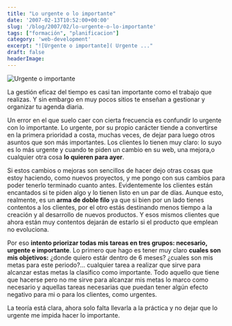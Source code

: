 ```yaml
---
title: "Lo urgente o lo importante"
date: '2007-02-13T10:52:00+00:00'
slug: '/blog/2007/02/lo-urgente-o-lo-importante'
tags: ["formación", "planificacion"]
category: 'web-development'
excerpt: "![Urgente o importante]( Urgente ..."
draft: false
headerImage:
---
```

![Urgente o importante](http://static.squarespace.com/static/5303797ae4b0c6ad9e43f072/5303ce80e4b0400995a883d6/5303cf25e4b0400995a88a74/1392758565167/urgente_vs_importante.jpg?format=original "Urgente o importante")

La gestión eficaz del tiempo es casi tan importante como el trabajo que realizas. Y sin embargo en muy pocos sitios te enseñan a gestionar y organizar tu agenda diaria.

Un error en el que suelo caer con cierta frecuencia es confundir lo urgente con lo importante. Lo urgente, por su propio carácter tiende a convertirse en la primera prioridad a costa, muchas veces, de dejar para luego otros asuntos que son más importantes. Los clientes lo tienen muy claro: lo suyo es lo más urgente y cuando te piden un cambio en su web, una mejora,o cualquier otra cosa **lo quieren para ayer**.

Si estos cambios o mejoras son sencillos de hacer dejo otras cosas que estoy haciendo, como nuevos proyectos, y me pongo con sus cambios para poder tenerlo terminado cuanto antes. Evidentemente los clientes están encantados si te piden algo y lo tienen listo en un par de días. Aunque esto, realmente, es un **arma de doble filo** ya que si bien por un lado tienes contentos a los clientes, por el otro estás destinando menos tiempo a la creación y al desarrollo de nuevos productos. Y esos mismos clientes que ahora están muy contentos dejarán de estarlo si el producto que emplean no evoluciona.

Por eso **intento priorizar todas mis tareas en tres grupos: necesario, urgente e importante**. Lo primero que hago es tener muy claro **cuales son mis objetivos:** ¿donde quiero estár dentro de 6 meses? ¿cuales son mis metas para este periodo?... cualquier tarea a realizar que sirve para alcanzar estas metas la clasifico como importante. Todo aquello que tiene que hacerse pero no me sirve para alcanzar mis metas lo marco como necesario y aquellas tareas necesarias que puedan tener algún efecto negativo para mi o para los clientes, como urgentes.

La teoría está clara, ahora solo falta llevarla a la práctica y no dejar que lo urgente me impida hacer lo importante.
